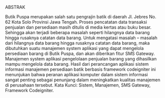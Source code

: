 ABSTRAK

  Butik Puspa merupakan salah satu pengrajin batik di daerah Jl. Jebres No. 62 Kota Solo Provinsi Jawa Tengah. Proses pencatatan data transaksi penjualan dan persediaan masih ditulis di media kertas atau buku besar. Sehingga akan terjadi beberapa masalah seperti hilangnya data barang hingga rusaknya catatan data barang.
  Untuk mengatasi masalah – masalah dari hilangnya data barang hingga rusaknya catatan data barang, maka dibutuhkan suatu manajemen system aplikasi yang dapat mengelola persediaan barang di Butik Puspa, dan akan diberikan fitur SMS Gateway.
  Manajemen system aplikasi pengelolaan penjualan barang yang dihasilkan mampu mengelola data barang. Hasil dari perancangan aplikasi sistem informasi manajemen persediaan batik berbasis framework codeigniter ini menunjukan bahwa peranan aplikasi komputer dalam sistem informasi sangat penting sebagai penunjang dalam meningkatkan kualitas manajemen di perusahaan tersebut.
Kata Kunci:  Sistem, Manajemen, SMS Gateway, Framework Codeigniter.

